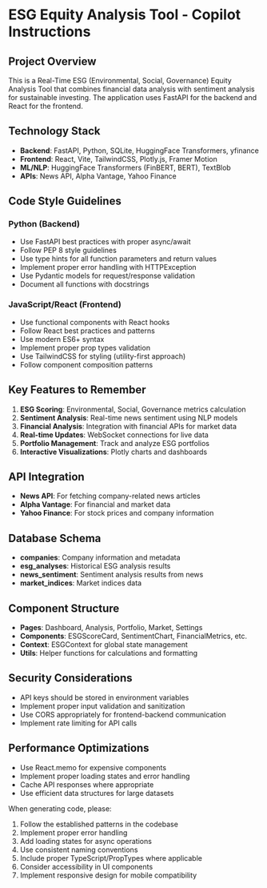 <!-- Use this file to provide workspace-specific custom instructions to Copilot. For more details, visit https://code.visualstudio.com/docs/copilot/copilot-customization#_use-a-githubcopilotinstructionsmd-file -->

# ESG Equity Analysis Tool - Copilot Instructions

## Project Overview
This is a Real-Time ESG (Environmental, Social, Governance) Equity Analysis Tool that combines financial data analysis with sentiment analysis for sustainable investing. The application uses FastAPI for the backend and React for the frontend.

## Technology Stack
- **Backend**: FastAPI, Python, SQLite, HuggingFace Transformers, yfinance
- **Frontend**: React, Vite, TailwindCSS, Plotly.js, Framer Motion
- **ML/NLP**: HuggingFace Transformers (FinBERT, BERT), TextBlob
- **APIs**: News API, Alpha Vantage, Yahoo Finance

## Code Style Guidelines

### Python (Backend)
- Use FastAPI best practices with proper async/await
- Follow PEP 8 style guidelines
- Use type hints for all function parameters and return values
- Implement proper error handling with HTTPException
- Use Pydantic models for request/response validation
- Document all functions with docstrings

### JavaScript/React (Frontend)
- Use functional components with React hooks
- Follow React best practices and patterns
- Use modern ES6+ syntax
- Implement proper prop types validation
- Use TailwindCSS for styling (utility-first approach)
- Follow component composition patterns

## Key Features to Remember
1. **ESG Scoring**: Environmental, Social, Governance metrics calculation
2. **Sentiment Analysis**: Real-time news sentiment using NLP models
3. **Financial Analysis**: Integration with financial APIs for market data
4. **Real-time Updates**: WebSocket connections for live data
5. **Portfolio Management**: Track and analyze ESG portfolios
6. **Interactive Visualizations**: Plotly charts and dashboards

## API Integration
- **News API**: For fetching company-related news articles
- **Alpha Vantage**: For financial and market data
- **Yahoo Finance**: For stock prices and company information

## Database Schema
- **companies**: Company information and metadata
- **esg_analyses**: Historical ESG analysis results
- **news_sentiment**: Sentiment analysis results from news
- **market_indices**: Market indices data

## Component Structure
- **Pages**: Dashboard, Analysis, Portfolio, Market, Settings
- **Components**: ESGScoreCard, SentimentChart, FinancialMetrics, etc.
- **Context**: ESGContext for global state management
- **Utils**: Helper functions for calculations and formatting

## Security Considerations
- API keys should be stored in environment variables
- Implement proper input validation and sanitization
- Use CORS appropriately for frontend-backend communication
- Implement rate limiting for API calls

## Performance Optimizations
- Use React.memo for expensive components
- Implement proper loading states and error handling
- Cache API responses where appropriate
- Use efficient data structures for large datasets

When generating code, please:
1. Follow the established patterns in the codebase
2. Implement proper error handling
3. Add loading states for async operations
4. Use consistent naming conventions
5. Include proper TypeScript/PropTypes where applicable
6. Consider accessibility in UI components
7. Implement responsive design for mobile compatibility
